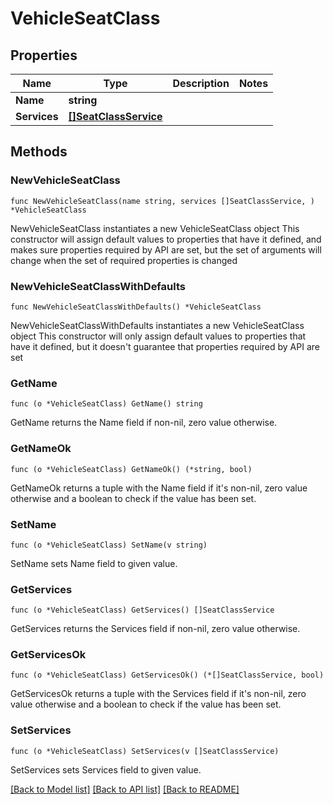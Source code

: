 # VehicleSeatClass

## Properties

Name | Type | Description | Notes
------------ | ------------- | ------------- | -------------
**Name** | **string** |  | 
**Services** | [**[]SeatClassService**](SeatClassService.md) |  | 

## Methods

### NewVehicleSeatClass

`func NewVehicleSeatClass(name string, services []SeatClassService, ) *VehicleSeatClass`

NewVehicleSeatClass instantiates a new VehicleSeatClass object
This constructor will assign default values to properties that have it defined,
and makes sure properties required by API are set, but the set of arguments
will change when the set of required properties is changed

### NewVehicleSeatClassWithDefaults

`func NewVehicleSeatClassWithDefaults() *VehicleSeatClass`

NewVehicleSeatClassWithDefaults instantiates a new VehicleSeatClass object
This constructor will only assign default values to properties that have it defined,
but it doesn't guarantee that properties required by API are set

### GetName

`func (o *VehicleSeatClass) GetName() string`

GetName returns the Name field if non-nil, zero value otherwise.

### GetNameOk

`func (o *VehicleSeatClass) GetNameOk() (*string, bool)`

GetNameOk returns a tuple with the Name field if it's non-nil, zero value otherwise
and a boolean to check if the value has been set.

### SetName

`func (o *VehicleSeatClass) SetName(v string)`

SetName sets Name field to given value.


### GetServices

`func (o *VehicleSeatClass) GetServices() []SeatClassService`

GetServices returns the Services field if non-nil, zero value otherwise.

### GetServicesOk

`func (o *VehicleSeatClass) GetServicesOk() (*[]SeatClassService, bool)`

GetServicesOk returns a tuple with the Services field if it's non-nil, zero value otherwise
and a boolean to check if the value has been set.

### SetServices

`func (o *VehicleSeatClass) SetServices(v []SeatClassService)`

SetServices sets Services field to given value.



[[Back to Model list]](../README.md#documentation-for-models) [[Back to API list]](../README.md#documentation-for-api-endpoints) [[Back to README]](../README.md)


